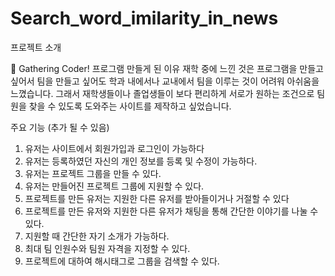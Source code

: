 # Search_word_imilarity_in_news

프로젝트 소개

🚩 Gathering Coder! 프로그램
만들게 된 이유
 재학 중에 느낀 것은 프로그램을 만들고 싶어서 팀을 만들고 싶어도 학과 내에서나 교내에서 팀을 이루는 것이 어려워 아쉬움을 느꼈습니다. 그래서 재학생들이나 졸업생들이 보다 편리하게 서로가 원하는 조건으로 팀원을 찾을 수 있도록 도와주는 사이트를 제작하고 싶었습니다.
 
주요 기능
 (추가 될 수 있음)
 1. 유저는 사이트에서 회원가입과 로그인이 가능하다
 2. 유저는 등록하였던 자신의 개인 정보를 등록 및 수정이 가능하다.
 3. 유저는 프로젝트 그룹을 만들 수 있다.
 4. 유저는 만들어진 프로젝트 그룹에 지원할 수 있다.
 5. 프로젝트를 만든 유저는 지원한 다른 유저를 받아들이거나 거절할 수 있다
 6. 프로젝트를 만든 유저와 지원한 다른 유저가 채팅을 통해 간단한 이야기를 나눌 수 있다.
 7. 지원할 때 간단한 자기 소개가 가능하다.
 8. 최대 팀 인원수와 팀원 자격을 지정할 수 있다.
 9. 프로젝트에 대하여 해시태그로 그룹을 검색할 수 있다.
 
